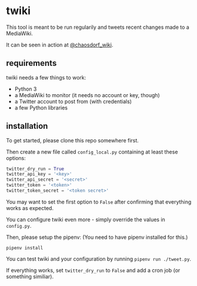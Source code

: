 # twiki

This tool is meant to be run regularily and tweets recent changes made to a MediaWiki.

It can be seen in action at [@chaosdorf_wiki](https://twitter.com/chaosdorf_wiki).

## requirements

twiki needs a few things to work:

 * Python 3
 * a MediaWiki to monitor (it needs no account or key, though)
 * a Twitter account to post from (with credentials)
 * a few Python libraries

## installation

To get started, please clone this repo somewhere first.

Then create a new file called `config_local.py` containing at least these options:

```python
twitter_dry_run = True
twitter_api_key = '<key>'
twitter_api_secret = '<secret>'
twitter_token = '<token>'
twitter_token_secret = '<token secret>'
```

You may want to set the first option to `False` after confirming that everything works as expected.

You can configure twiki even more - simply override the values in `config.py`.

Then, please setup the pipenv: (You need to have pipenv installed for this.)

    pipenv install

You can test twiki and your configuration by running `pipenv run ./tweet.py`.

If everything works, set `twitter_dry_run` to `False` and add a cron job (or something similiar).
